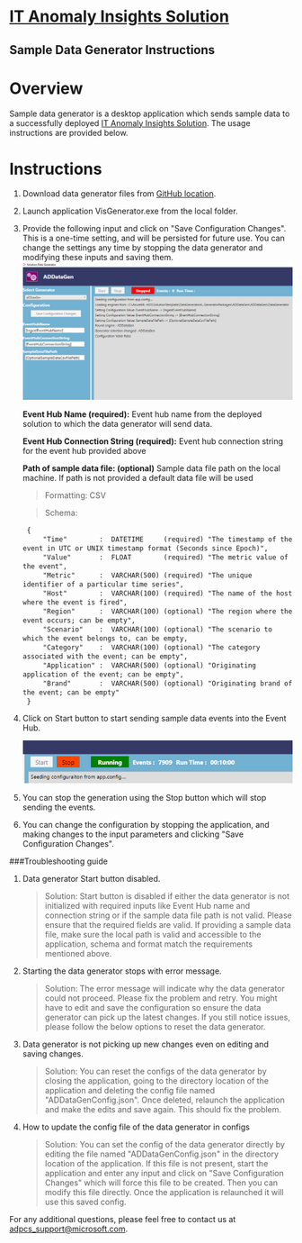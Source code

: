 [IT Anomaly Insights Solution](https://gallery.cortanaintelligence.com/solutiontemplate/c0cc7d49409b4be99fa99dcf8ccba98b)
============================================
Sample Data Generator Instructions
----------------------------------
# Overview

Sample data generator is a desktop application which sends sample data to a successfully deployed [IT Anomaly Insights Solution](https://gallery.cortanaintelligence.com/solutiontemplate/c0cc7d49409b4be99fa99dcf8ccba98b). The usage instructions are provided below.

# Instructions

1. Download data generator files from [GitHub location](https://github.com/Azure/itanomalyinsights-cortana-intelligence-preconfigured-solution/tree/master/Samples/Data-Generator).

2. Launch application VisGenerator.exe from the local folder.
   
3. Provide the following input and click on "Save Configuration Changes".
This is a one-time setting, and will be persisted for future use. You can change the settings any time by stopping the data generator and modifying these inputs and saving them.
![VisGenerator.exe screenshot](https://github.com/Azure/itanomalyinsights-cortana-intelligence-preconfigured-solution/blob/master/Samples/Data-Generator/figures/sdg_visgenerator.png)

	**Event Hub Name (required):** Event hub name from the deployed solution to which the data generator will send data.
	
	**Event Hub Connection String (required):** Event hub connection string for the event hub provided above
	
	**Path of sample data file: (optional)** Sample data file path on the local machine. If path is not provided a default data file will be used
	
	>Formatting: CSV

	>Schema:
	>
		{
			"Time"        :  DATETIME     (required) "The timestamp of the event in UTC or UNIX timestamp format (Seconds since Epoch)",
			"Value"       :  FLOAT        (required) "The metric value of the event",
			"Metric"      :  VARCHAR(500) (required) "The unique identifier of a particular time series",
			"Host"        :  VARCHAR(100) (required) "The name of the host where the event is fired",
			"Region"      :  VARCHAR(100) (optional) "The region where the event occurs; can be empty",
			"Scenario"    :  VARCHAR(100) (optional) "The scenario to which the event belongs to, can be empty,
			"Category"    :  VARCHAR(100) (optional) "The category associated with the event; can be empty",
			"Application" :  VARCHAR(500) (optional) "Originating application of the event; can be empty",
			"Brand"       :  VARCHAR(500) (optional) "Originating brand of the event; can be empty"
		}
	>
4. Click on Start button to start sending sample data events into the Event Hub.
  
   ![VisGenerator.exe screenshot](https://github.com/Azure/itanomalyinsights-cortana-intelligence-preconfigured-solution/blob/master/Samples/Data-Generator/figures/sdg_running.png)
   
5. You can stop the generation using the Stop button which will stop sending the events.

6. You can change the configuration by stopping the application, and making changes to the input parameters and clicking "Save Configuration Changes".

###Troubleshooting guide

1. Data generator Start button disabled.
   >Solution: Start button is disabled if either the data generator is not initialized with required inputs like Event Hub name and connection string or if the sample data file path is not valid.
   Please ensure that the required fields are valid. If providing a sample data file, make sure the local path is valid and accessible to the application, schema and format match the requirements mentioned above.

2. Starting the data generator stops with error message.
   >Solution: The error message will indicate why the data generator could not proceed. Please fix the problem and retry. You might have to edit and save the configuration so ensure the 
data generator can pick up the latest changes. If you still notice issues, please follow the below options to reset the data generator.

3. Data generator is not picking up new changes even on editing and saving changes.
   >Solution: You can reset the configs of the data generator by closing the application, going to the directory location of the application and deleting the config file named "ADDataGenConfig.json".
   Once deleted, relaunch the application and make the edits and save again. This should fix the problem.

4. How to update the config file of the data generator in configs
   >Solution: You can set the config of the data generator directly by editing the file named "ADDataGenConfig.json" in the directory location of the application. If this file is not present, start the application and enter any input and click on "Save Configuration Changes" which will force this file to be created. Then you can modify this file directly. Once the application is relaunched it will use this saved config.
   
For any additional questions, please feel free to contact us at adpcs_support@microsoft.com. 